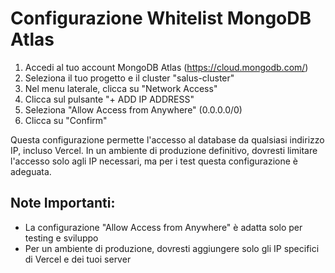 # Configurazione Whitelist MongoDB Atlas

1. Accedi al tuo account MongoDB Atlas (https://cloud.mongodb.com/)
2. Seleziona il tuo progetto e il cluster "salus-cluster"
3. Nel menu laterale, clicca su "Network Access"
4. Clicca sul pulsante "+ ADD IP ADDRESS"
5. Seleziona "Allow Access from Anywhere" (0.0.0.0/0)
6. Clicca su "Confirm"

Questa configurazione permette l'accesso al database da qualsiasi indirizzo IP, incluso Vercel. In un ambiente di produzione definitivo, dovresti limitare l'accesso solo agli IP necessari, ma per i test questa configurazione è adeguata.

## Note Importanti:
- La configurazione "Allow Access from Anywhere" è adatta solo per testing e sviluppo
- Per un ambiente di produzione, dovresti aggiungere solo gli IP specifici di Vercel e dei tuoi server 